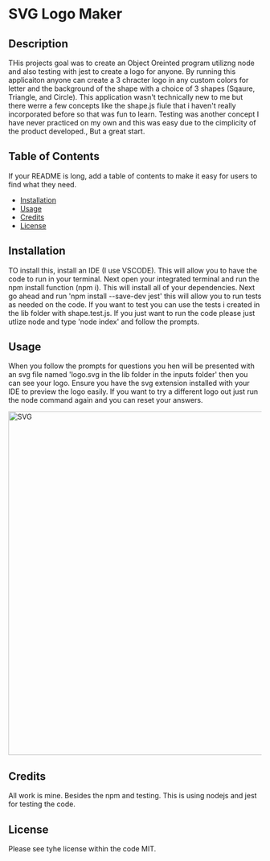 # SVG Logo Maker

## Description

THis projects goal was to create an Object Oreinted program utilizng node and also testing with jest to create a logo for anyone. By running this applicaiton anyone can create a 3 chracter logo in any custom colors for letter and the background of the shape with a choice of 3 shapes (Sqaure, Triangle, and Circle). This application wasn't technically new to me but there werre a few concepts like the shape.js fiule that i haven't really incorporated before so that was fun to learn. Testing was another concept I have never practiced on my own and this was easy due to the cimplicity of the product developed., But a great start.

## Table of Contents

If your README is long, add a table of contents to make it easy for users to find what they need.

- [Installation](#installation)
- [Usage](#usage)
- [Credits](#credits)
- [License](#license)

## Installation

TO install this, install an IDE (I use VSCODE). This will allow you to have the code to run in your terminal. Next open your integrated terminal and run the npm install function (npm i). This will install all of your dependencies. Next go ahead and run 'npm install --save-dev jest' this will allow you to run tests as needed on the code. If you want to test you can use the tests i created in the lib folder with shape.test.js. If you just want to run the code please just utlize node and type 'node index' and follow the prompts.

## Usage

When you follow the prompts for questions you hen will be presented with an svg file named 'logo.svg in the lib folder in the inputs folder' then you can see your logo. Ensure you have the svg extension installed with your IDE to preview the logo easily. If you want to try a different logo out just run the node command again and you can reset your answers.

<img width="684" alt="SVG" src="https://github.com/HenegarCodes/SVG-Logo-Maker/assets/78831747/34536d58-1e99-4100-aae6-3b2474097f8f">


## Credits

All work is mine. Besides the npm and testing. This is using nodejs and jest for testing the code.

## License

Please see tyhe license within the code MIT.
